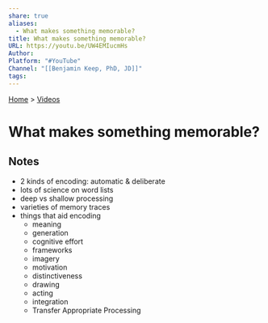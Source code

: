 ```yaml
---  
share: true  
aliases:  
  - What makes something memorable?  
title: What makes something memorable?  
URL: https://youtu.be/UW4EMIucmHs  
Author:   
Platform: "#YouTube"  
Channel: "[[Benjamin Keep, PhD, JD]]"  
tags:   
---  
```

[Home](../index.md) > [Videos](./index.md)  
# What makes something memorable?  
## Notes  
- 2 kinds of encoding: automatic & deliberate  
- lots of science on word lists  
- deep vs shallow processing  
- varieties of memory traces  
- things that aid encoding  
  - meaning  
  - generation  
  - cognitive effort   
  - frameworks  
  - imagery  
  - motivation  
  - distinctiveness  
  - drawing  
  - acting  
  - integration  
  - Transfer Appropriate Processing  
